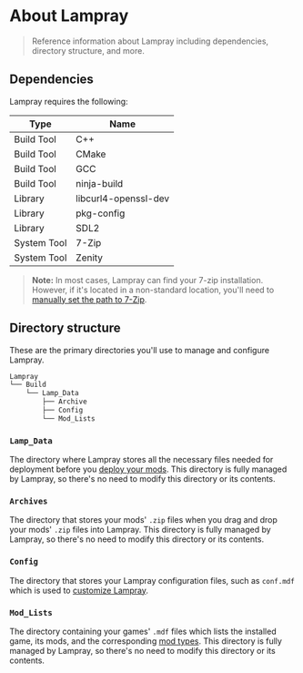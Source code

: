 # About Lampray

> Reference information about Lampray including dependencies, directory structure, and more. 

## Dependencies

Lampray requires the following:

| Type        | Name                 |
|-------------|----------------------|
| Build Tool  | C++                  |
| Build Tool  | CMake                |
| Build Tool  | GCC                  |
| Build Tool  | ninja-build          |
| Library     | libcurl4-openssl-dev |
| Library     | pkg-config           |
| Library     | SDL2                 |
| System Tool | 7-Zip                |
| System Tool | Zenity               |

> **Note:** In most cases, Lampray can find your 7-zip installation. However, if it's located in a non-standard location, you'll need to [manually set the path to 7-Zip](./customizing-lampray.md#setting-the-path-to-7-zip).

## Directory structure 

These are the primary directories you'll use to manage and configure Lampray.

```bash
Lampray
└── Build
    └── Lamp_Data 
        ├── Archive
        ├── Config
        └── Mod_Lists 
```

### `Lamp_Data`

The directory where Lampray stores all the necessary files needed for deployment before you [deploy your mods](managing-mods.md#adding-mods). This directory is fully managed by Lampray, so there's no need to modify this directory or its contents.

### `Archives`

The directory that stores your mods' `.zip` files when you drag and drop your mods' `.zip` files into Lampray. This directory is fully managed by Lampray, so there's no need to modify this directory or its contents.

### `Config`

The directory that stores your Lampray configuration files, such as `conf.mdf` which is used to [customize Lampray](customizing-lampray.md).

### `Mod_Lists`

The directory containing your games' `.mdf` files which lists the installed game, its mods, and the corresponding [mod types](./mod-types/index.md). This directory is fully managed by Lampray, so there's no need to modify this directory or its contents.
